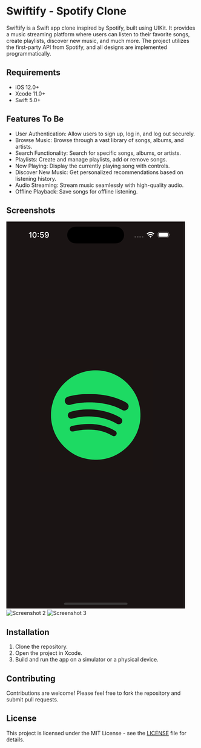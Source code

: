 # Swiftify - Spotify Clone

Swiftify is a Swift app clone inspired by Spotify, built using UIKit. It provides a music streaming platform where users can listen to their favorite songs, create playlists, discover new music, and much more. The project utilizes the first-party API from Spotify, and all designs are implemented programmatically.





## Requirements

- iOS 12.0+
- Xcode 11.0+
- Swift 5.0+


## Features To Be

- User Authentication: Allow users to sign up, log in, and log out securely.
- Browse Music: Browse through a vast library of songs, albums, and artists.
- Search Functionality: Search for specific songs, albums, or artists.
- Playlists: Create and manage playlists, add or remove songs.
- Now Playing: Display the currently playing song with controls.
- Discover New Music: Get personalized recommendations based on listening history.
- Audio Streaming: Stream music seamlessly with high-quality audio.
- Offline Playback: Save songs for offline listening.

## Screenshots

![Screenshot 1](screenshots/screenshot1.png)
![Screenshot 2](screenshots/screenshot2.png)
![Screenshot 3](screenshots/screenshot3.png)



## Installation

1. Clone the repository.
2. Open the project in Xcode.
3. Build and run the app on a simulator or a physical device.


## Contributing

Contributions are welcome! Please feel free to fork the repository and submit pull requests.


## License

This project is licensed under the MIT License - see the [LICENSE](LICENSE) file for details.